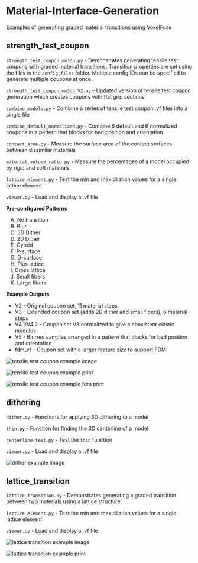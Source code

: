 # Material-Interface-Generation
Examples of generating graded material transitions using VoxelFuse

## strength_test_coupon

`strength_test_coupon_mm3dp.py` - Demonstrates generating tensile test coupons with graded material transitions. Transition properties are set using the files in the `config_files` folder. Multiple config IDs can be specified to generate multiple coupons at once.

`strength_test_coupon_mm3dp_V2.py` - Updated version of tensile test coupon generation which creates coupons with flat grip sections 

`combine_models.py` - Combine a series of tensile test coupon .vf files into a single file

`combine_default_normalized.py` - Combine 6 default and 6 normalized coupons in a pattern that blocks for bed position and orientation

`contact_area.py` - Measure the surface area of the contact surfaces between dissimilar materials

`material_volume_ratio.py` - Measure the percentages of a model occupied by rigid and soft materials 

`lattice_element.py` - Test the min and max dilation values for a single lattice element

`viewer.py` - Load and display a .vf file

__Pre-configured Patterns__

&nbsp;&nbsp; A. No transition <br>
&nbsp;&nbsp; B. Blur <br>
&nbsp;&nbsp; C. 3D Dither <br>
&nbsp;&nbsp; D. 2D Dither <br>
&nbsp;&nbsp; E. Gyroid <br>
&nbsp;&nbsp; F. P-surface <br>
&nbsp;&nbsp; G. D-surface <br>
&nbsp;&nbsp; H. Plus lattice <br>
&nbsp;&nbsp; I. Cross lattice <br>
&nbsp;&nbsp; J. Small fibers <br>
&nbsp;&nbsp; K. Large fibers

__Example Outputs__

- V2 - Original coupon set, 11 material steps
- V3 - Extended coupon set (adds 2D dither and small fibers), 6 material steps
- V4.1/V4.2 - Coupon set V3 normalized to give a consistent elastic modulus
- V5 - Blurred samples arranged in a pattern that blocks for bed position and orientation
- fdm_v1 - Coupon set with a larger feature size to support FDM

![tensile test coupon example image](../master/strength_test_coupon/stl_files_v2_combined/assembled_components.png?raw=true)

![tensile test coupon example print](../master/strength_test_coupon/all-samples-1.jpg?raw=true)

![tensile test coupon example fdm print](../master/strength_test_coupon/ultimaker-failure-points.jpg?raw=true)

## dithering
`dither.py` - Functions for applying 3D dithering to a model

`thin.py` - Function for finding the 3D centerline of a model

`centerline-test.py` - Test the `thin` function

`viewer.py` - Load and display a .vf file

![dither example image](../master/dithering/dither-example.png?raw=true)

## lattice_transition
`lattice_transition.py` - Demonstrates generating a graded transition between two materials using a lattice structure.

`lattice_element.py` - Test the min and max dilation values for a single lattice element

`viewer.py` - Load and display a .vf file

![lattice transition example image](../master/lattice_transition/images/lattice-transition-2.png?raw=true)

![lattice transition example print](../master/lattice_transition/images/lattice-transition-2-printed.jpg?raw=true)
